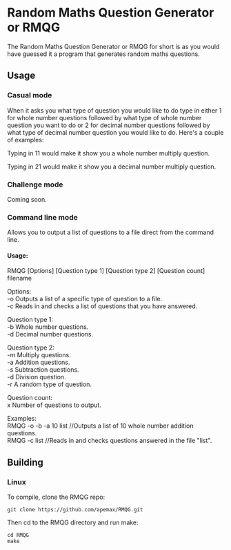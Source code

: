 # Random Maths Question Generator or RMQG

The Random Maths Question Generator or RMQG for short is as you would have guessed it a program that generates random maths questions.

## Usage

### Casual mode

When it asks you what type of question you would like to do type in either 1 for whole number questions followed by what type of whole number question you want to do or 2 for decimal number questions followed by what type of decimal number question you would like to do. Here's a couple of examples:

Typing in 11 would make it show you a whole number multiply question.

Typing in 21 would make it show you a decimal number multiply question.

### Challenge mode

Coming soon.

### Command line mode

Allows you to output a list of questions to a file direct from the command line.

#### Usage:

RMQG [Options] [Question type 1] [Question type 2] [Question count] filename

Options:\
-o   Outputs a list of a specific type of question to a file.\
-c   Reads in and checks a list of questions that you have answered.

Question type 1:\
-b   Whole number questions.\
-d   Decimal number questions.

Question type 2:\
-m   Multiply questions.\
-a   Addition questions.\
-s   Subtraction questions.\
-d   Division question.\
-r   A random type of question.

Question count:\
x   Number of questions to output.

Examples:\
RMQG -o -b -a 10 list //Outputs a list of 10 whole number addition questions.\
RMQG -c list //Reads in and checks questions answered in the file "list".

## Building

### Linux

To compile, clone the RMQG repo:

~~~
git clone https://github.com/apemax/RMQG.git
~~~

Then cd to the RMQG directory and run make:

~~~
cd RMQG
make
~~~
